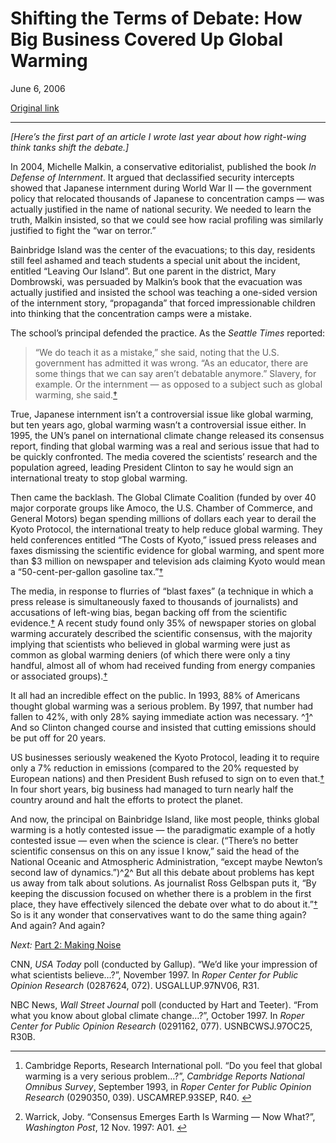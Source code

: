 Shifting the Terms of Debate: How Big Business Covered Up Global Warming
========================================================================

June 6, 2006

[Original link](http://www.aaronsw.com/weblog/shifting1)

* * * * *

*[Here’s the first part of an article I wrote last year about how
right-wing think tanks shift the debate.]*

In 2004, Michelle Malkin, a conservative editorialist, published the
book *In Defense of Internment*. It argued that declassified security
intercepts showed that Japanese internment during World War II — the
government policy that relocated thousands of Japanese to concentration
camps — was actually justified in the name of national security. We
needed to learn the truth, Malkin insisted, so that we could see how
racial profiling was similarly justified to fight the “war on terror.”

Bainbridge Island was the center of the evacuations; to this day,
residents still feel ashamed and teach students a special unit about the
incident, entitled “Leaving Our Island”. But one parent in the district,
Mary Dombrowski, was persuaded by Malkin’s book that the evacuation was
actually justified and insisted the school was teaching a one-sided
version of the internment story, “propaganda” that forced impressionable
children into thinking that the concentration camps were a mistake.

The school’s principal defended the practice. As the *Seattle Times*
reported:

> “We do teach it as a mistake,” she said, noting that the U.S.
> government has admitted it was wrong. “As an educator, there are some
> things that we can say aren’t debatable anymore.” Slavery, for
> example. Or the internment — as opposed to a subject such as global
> warming, she
> said.[†](http://seattletimes.nwsource.com/html/localnews/2002027639_bainbridge06m.html)

True, Japanese internment isn’t a controversial issue like global
warming, but ten years ago, global warming wasn’t a controversial issue
either. In 1995, the UN’s panel on international climate change released
its consensus report, finding that global warming was a real and serious
issue that had to be quickly confronted. The media covered the
scientists’ research and the population agreed, leading President
Clinton to say he would sign an international treaty to stop global
warming.

Then came the backlash. The Global Climate Coalition (funded by over 40
major corporate groups like Amoco, the U.S. Chamber of Commerce, and
General Motors) began spending millions of dollars each year to derail
the Kyoto Protocol, the international treaty to help reduce global
warming. They held conferences entitled “The Costs of Kyoto,” issued
press releases and faxes dismissing the scientific evidence for global
warming, and spent more than \$3 million on newspaper and television ads
claiming Kyoto would mean a “50-cent-per-gallon gasoline
tax.”[†](http://www.prwatch.org/prwissues/1997Q4/warming.html)

The media, in response to flurries of “blast faxes” (a technique in
which a press release is simultaneously faxed to thousands of
journalists) and accusations of left-wing bias, began backing off from
the scientific
evidence.[†](http://www.prwatch.org/prwissues/1997Q4/warming.html) A
recent study found only 35% of newspaper stories on global warming
accurately described the scientific consensus, with the majority
implying that scientists who believed in global warming were just as
common as global warming deniers (of which there were only a tiny
handful, almost all of whom had received funding from energy companies
or associated groups).[†](http://www.fair.org/index.php?page=1978)

It all had an incredible effect on the public. In 1993, 88% of Americans
thought global warming was a serious problem. By 1997, that number had
fallen to 42%, with only 28% saying immediate action was necessary.
^[1](#fn:1)^ And so Clinton changed course and insisted that cutting
emissions should be put off for 20 years.

US businesses seriously weakened the Kyoto Protocol, leading it to
require only a 7% reduction in emissions (compared to the 20% requested
by European nations) and then President Bush refused to sign on to even
that.[†](http://www.prwatch.org/prwissues/1997Q4/warming.html) In four
short years, big business had managed to turn nearly half the country
around and halt the efforts to protect the planet.

And now, the principal on Bainbridge Island, like most people, thinks
global warming is a hotly contested issue — the paradigmatic example of
a hotly contested issue — even when the science is clear. (“There’s no
better scientific consensus on this on any issue I know,” said the head
of the National Oceanic and Atmospheric Administration, “except maybe
Newton’s second law of dynamics.”)^[2](#fn:2)^ But all this debate about
problems has kept us away from talk about solutions. As journalist Ross
Gelbspan puts it, “By keeping the discussion focused on whether there is
a problem in the first place, they have effectively silenced the debate
over what to do about it.”[†](http://dieoff.org/page82.htm) So is it any
wonder that conservatives want to do the same thing again? And again?
And again?

*Next:* [Part 2: Making Noise](http://www.aaronsw.com/weblog/shifting2)

CNN, *USA Today* poll (conducted by Gallup). “We’d like your impression
of what scientists believe…?”, November 1997. In *Roper Center for
Public Opinion Research* (0287624, 072). USGALLUP.97NV06, R31.

NBC News, *Wall Street Journal* poll (conducted by Hart and Teeter).
“From what you know about global climate change…?”, October 1997. In
*Roper Center for Public Opinion Research* (0291162, 077).
USNBCWSJ.97OC25, R30B.

* * * * *

1.  Cambridge Reports, Research International poll. “Do you feel that
    global warming is a very serious problem…?”, *Cambridge Reports
    National Omnibus Survey*, September 1993, in *Roper Center for
    Public Opinion Research* (0290350, 039). USCAMREP.93SEP,
    R40. [↩](#fnref:1)

2.  Warrick, Joby. “Consensus Emerges Earth Is Warming — Now What?”,
    *Washington Post*, 12 Nov. 1997: A01. [↩](#fnref:2)


